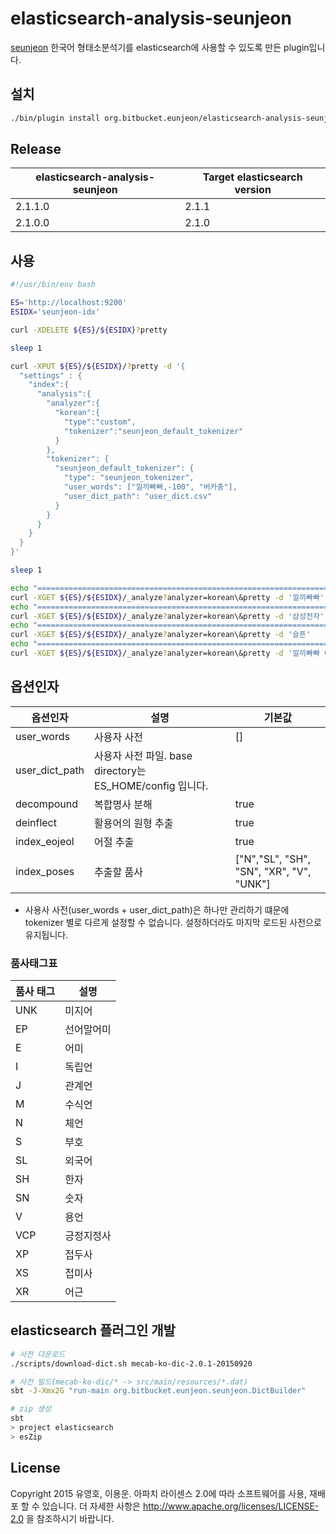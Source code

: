 # elasticsearch-analysis-seunjeon
[seunjeon](https://bitbucket.org/eunjeon/seunjeon) 한국어 형태소분석기를 elasticsearch에 사용할 수 있도록 만든 plugin입니다.

## 설치
```bash
./bin/plugin install org.bitbucket.eunjeon/elasticsearch-analysis-seunjeon/2.1.1.0
```

## Release
| elasticsearch-analysis-seunjeon | Target elasticsearch version |
| ------------------------------- | ---------------------------- |
| 2.1.1.0                         | 2.1.1                        |
| 2.1.0.0                         | 2.1.0                        |

## 사용
```bash
#!/usr/bin/env bash

ES='http://localhost:9200'
ESIDX='seunjeon-idx'

curl -XDELETE ${ES}/${ESIDX}?pretty

sleep 1

curl -XPUT ${ES}/${ESIDX}/?pretty -d '{
  "settings" : {
    "index":{
      "analysis":{
        "analyzer":{
          "korean":{
            "type":"custom",
            "tokenizer":"seunjeon_default_tokenizer"
          }
        },
        "tokenizer": {
          "seunjeon_default_tokenizer": {
            "type": "seunjeon_tokenizer",
            "user_words": ["낄끼빠빠,-100", "버카충"],
            "user_dict_path": "user_dict.csv"
          }
        }
      }
    }
  }
}'

sleep 1

echo "========================================================================"
curl -XGET ${ES}/${ESIDX}/_analyze?analyzer=korean\&pretty -d '낄끼빠빠'
echo "========================================================================"
curl -XGET ${ES}/${ESIDX}/_analyze?analyzer=korean\&pretty -d '삼성전자'
echo "========================================================================"
curl -XGET ${ES}/${ESIDX}/_analyze?analyzer=korean\&pretty -d '슬픈'
echo "========================================================================"
curl -XGET ${ES}/${ESIDX}/_analyze?analyzer=korean\&pretty -d '낄끼빠빠 어그로'
```
## 옵션인자
| 옵션인자      | 설명               | 기본값 |
| ------------- | -----           | ---- |
| user_words    | 사용자 사전        | []     |
| user_dict_path| 사용자 사전 파일. base directory는 ES_HOME/config 입니다. |      |
| decompound    | 복합명사 분해      | true |
| deinflect     | 활용어의 원형 추출 | true |
| index_eojeol  | 어절 추출     | true |
| index_poses   | 추출할 품사        | ["N","SL", "SH", "SN", "XR", "V", "UNK"] |
 * 사용사 사전(user_words + user_dict_path)은 하나만 관리하기 떄문에 tokenizer 별로 다르게 설정할 수 없습니다. 설정하더라도 마지막 로드된 사전으로 유지됩니다.


### 품사태그표
| 품사 태그 | 설명 |
| --- | --- |
| UNK | 미지어 |
| EP  | 선어말어미 |
| E   | 어미 |
| I   | 독립언 |
| J   | 관계언 |
| M   | 수식언 |
| N   | 체언 |
| S   | 부호 |
| SL  | 외국어 |
| SH  | 한자 |
| SN  | 숫자 |
| V   | 용언 |
| VCP | 긍정지정사 |
| XP  | 접두사 |
| XS  | 접미사 |
| XR  | 어근 |


## elasticsearch 플러그인 개발
```bash
# 사전 다운로드
./scripts/download-dict.sh mecab-ko-dic-2.0.1-20150920

# 사전 빌드(mecab-ko-dic/* -> src/main/resources/*.dat)
sbt -J-Xmx2G "run-main org.bitbucket.eunjeon.seunjeon.DictBuilder"

# zip 생성
sbt
> project elasticsearch
> esZip
```
## License
Copyright 2015 유영호, 이용운. 아파치 라이센스 2.0에 따라 소프트웨어를 사용, 재배포 할 수 있습니다. 더 자세한 사항은 http://www.apache.org/licenses/LICENSE-2.0 을 참조하시기 바랍니다.